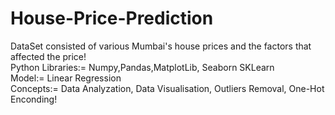 # House-Price-Prediction
DataSet consisted of various Mumbai's house prices and the factors that affected the price! <br/>
Python Libraries:= Numpy,Pandas,MatplotLib, Seaborn SKLearn <br/>
Model:= Linear Regression <br/>
Concepts:= Data Analyzation, Data Visualisation, Outliers Removal, One-Hot Enconding! 


